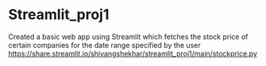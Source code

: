 # Streamlit_proj1

Created a basic web app using Streamlit which fetches the stock price of certain companies for the date range specified by the user
https://share.streamlit.io/shivangshekhar/streamlit_proj1/main/stockprice.py
